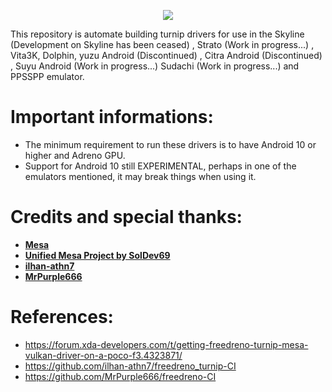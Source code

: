 <p align="center">
<img src="https://telegra.ph/file/63779d73be339db1ed2cc.jpg" >
</p>

This repository is automate building turnip drivers for use in the Skyline (Development on Skyline has been ceased) , Strato (Work in progress...) , Vita3K, Dolphin, yuzu Android (Discontinued) , Citra Android (Discontinued) , Suyu Android (Work in progress...) Sudachi (Work in progress...) and PPSSPP emulator.

# Important informations:
- The minimum requirement to run these drivers is to have Android 10 or higher and Adreno GPU.
- Support for Android 10 still EXPERIMENTAL, perhaps in one of the emulators mentioned, it may break things when using it.

# Credits and special thanks:
- [**Mesa**](https://gitlab.freedesktop.org/mesa/mesa)
- [**Unified Mesa Project by SolDev69**](https://github.com/SolDev69/unified-mesa-project)
- [**ilhan-athn7**](https://github.com/ilhan-athn7)
- [**MrPurple666**](https://github.com/MrPurple666)

# References:
- https://forum.xda-developers.com/t/getting-freedreno-turnip-mesa-vulkan-driver-on-a-poco-f3.4323871/
- https://github.com/ilhan-athn7/freedreno_turnip-CI
- https://github.com/MrPurple666/freedreno-CI
